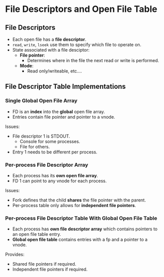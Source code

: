 # File Descriptors and Open File Table
## File Descriptors
- Each open file has a **file descriptor**.
- ``read``, ``write``, ``lseek`` use them to specify which file to operate on.
- State associated with a file desciptor:
    - **File pointer**:
        - Determines where in the file the next read or write is performed.
    - **Mode**:
        - Read only/writeable, etc....

## File Descriptor Table Implementations
### Single Global Open File Array
- FD is an **index** into the **global** open file array. 
- Entries contain file pointer and pointer to a vnode.

Issues:
- File descriptor 1 is STDOUT.
    - Console for some processes.
    - File for others.
- Entry 1 needs to be different per process.

### Per-process File Descriptor Array
- Each process has its **own open file array**. 
- FD 1 can point to any vnode for each process.

Issues:
- Fork defines that the child **shares** the file pointer with the parent.
- Per-process table only allows for **independent file pointers**.

### Per-process File Descriptor Table With Global Open File Table
- Each process has **own file descriptor array** which contains pointers to an open file table entry.
- **Global open file table** contains entries with a fp and a pointer to a vnode.

Provides:
- Shared file pointers if required.
- Independent file pointers if required.